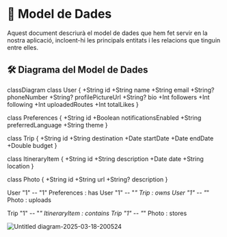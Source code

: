 # 📌 Model de Dades

Aquest document descriurà el model de dades que hem fet servir en la nostra aplicació, incloent-hi les principals entitats i les relacions que tinguin entre elles.


## 🛠️ **Diagrama del Model de Dades**

classDiagram
    class User {
        +String id
        +String name
        +String email
        +String? phoneNumber
        +String? profilePictureUrl
        +String? bio
        +Int followers
        +Int following
        +Int uploadedRoutes
        +Int totalLikes
    }

   class Preferences {
        +String id
        +Boolean notificationsEnabled
        +String preferredLanguage
        +String theme
    }

   class Trip {
        +String id
        +String destination
        +Date startDate
        +Date endDate
        +Double budget
    }

   class ItineraryItem {
        +String id
        +String description
        +Date date
        +String location
    }

   class Photo {
        +String id
        +String url
        +String? description
    }

   User "1" -- "1" Preferences : has
   User "1" -- "*" Trip : owns
   User "1" -- "*" Photo : uploads

   Trip "1" -- "*" ItineraryItem : contains
   Trip "1" -- "*" Photo : stores

![Untitled diagram-2025-03-18-200524](https://github.com/user-attachments/assets/cf27d003-977c-4cdd-a0cc-cf6f84da4d5a)

   
